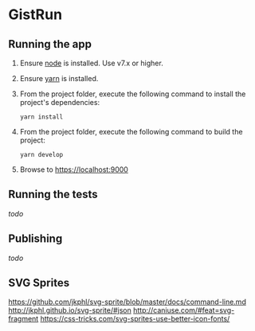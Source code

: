# GistRun

## Running the app

1. Ensure [node](https://nodejs.org/) is installed. Use v7.x or higher.

2. Ensure [yarn](https://yarnpkg.com/) is installed.

3. From the project folder, execute the following command to install the project's dependencies:
    ```shell
    yarn install
    ```
4. From the project folder, execute the following command to build the project:
    ```shell
    yarn develop
    ```

5. Browse to [https://localhost:9000](https://localhost:9000)

## Running the tests

*todo*

## Publishing

*todo*

## SVG Sprites

https://github.com/jkphl/svg-sprite/blob/master/docs/command-line.md
http://jkphl.github.io/svg-sprite/#json
http://caniuse.com/#feat=svg-fragment
https://css-tricks.com/svg-sprites-use-better-icon-fonts/
